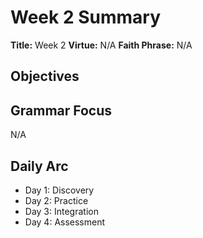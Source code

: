 # Week 2 Summary

**Title:** Week 2
**Virtue:** N/A
**Faith Phrase:** N/A

## Objectives


## Grammar Focus
N/A

## Daily Arc
- Day 1: Discovery
- Day 2: Practice
- Day 3: Integration
- Day 4: Assessment
